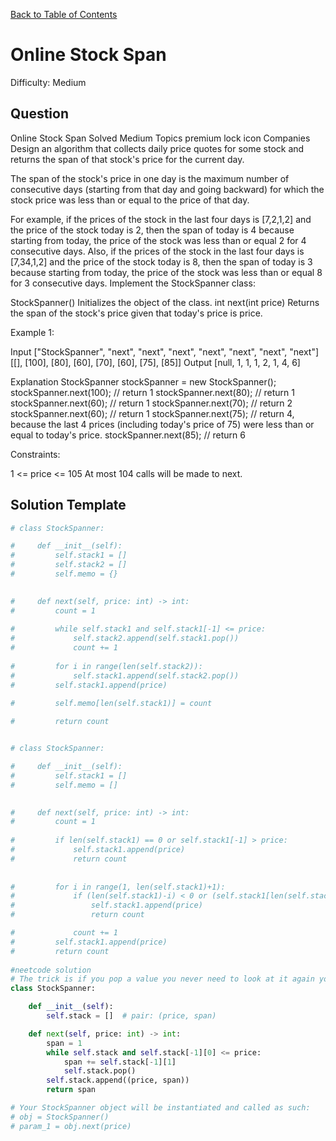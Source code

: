[Back to Table of Contents](../../README.md)

# Online Stock Span
Difficulty: Medium

## Question
Online Stock Span
Solved
Medium
Topics
premium lock icon
Companies
Design an algorithm that collects daily price quotes for some stock and returns the span of that stock's price for the current day.

The span of the stock's price in one day is the maximum number of consecutive days (starting from that day and going backward) for which the stock price was less than or equal to the price of that day.

For example, if the prices of the stock in the last four days is [7,2,1,2] and the price of the stock today is 2, then the span of today is 4 because starting from today, the price of the stock was less than or equal 2 for 4 consecutive days.
Also, if the prices of the stock in the last four days is [7,34,1,2] and the price of the stock today is 8, then the span of today is 3 because starting from today, the price of the stock was less than or equal 8 for 3 consecutive days.
Implement the StockSpanner class:

StockSpanner() Initializes the object of the class.
int next(int price) Returns the span of the stock's price given that today's price is price.
 

Example 1:

Input
["StockSpanner", "next", "next", "next", "next", "next", "next", "next"]
[[], [100], [80], [60], [70], [60], [75], [85]]
Output
[null, 1, 1, 1, 2, 1, 4, 6]

Explanation
StockSpanner stockSpanner = new StockSpanner();
stockSpanner.next(100); // return 1
stockSpanner.next(80);  // return 1
stockSpanner.next(60);  // return 1
stockSpanner.next(70);  // return 2
stockSpanner.next(60);  // return 1
stockSpanner.next(75);  // return 4, because the last 4 prices (including today's price of 75) were less than or equal to today's price.
stockSpanner.next(85);  // return 6
 

Constraints:

1 <= price <= 105
At most 104 calls will be made to next.

## Solution Template
```python
# class StockSpanner:

#     def __init__(self):
#         self.stack1 = []
#         self.stack2 = []
#         self.memo = {}
        

#     def next(self, price: int) -> int:
#         count = 1
        
#         while self.stack1 and self.stack1[-1] <= price:
#             self.stack2.append(self.stack1.pop())
#             count += 1
        
#         for i in range(len(self.stack2)):
#             self.stack1.append(self.stack2.pop())
#         self.stack1.append(price)

#         self.memo[len(self.stack1)] = count
            
#         return count


# class StockSpanner:

#     def __init__(self):
#         self.stack1 = []
#         self.memo = []
        

#     def next(self, price: int) -> int:
#         count = 1
        
#         if len(self.stack1) == 0 or self.stack1[-1] > price:
#             self.stack1.append(price)
#             return count
        
        
#         for i in range(1, len(self.stack1)+1):
#             if (len(self.stack1)-i) < 0 or (self.stack1[len(self.stack1)-i] > price):
#                 self.stack1.append(price)
#                 return count

#             count += 1
#         self.stack1.append(price)
#         return count
        
#neetcode solution
# The trick is if you pop a value you never need to look at it again you only need to look at the potential next biggest value which is why a stack works
class StockSpanner:

    def __init__(self):
        self.stack = []  # pair: (price, span)

    def next(self, price: int) -> int:
        span = 1
        while self.stack and self.stack[-1][0] <= price:
            span += self.stack[-1][1]
            self.stack.pop()
        self.stack.append((price, span))
        return span

# Your StockSpanner object will be instantiated and called as such:
# obj = StockSpanner()
# param_1 = obj.next(price)
```
